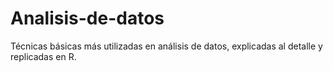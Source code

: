 # Analisis-de-datos
Técnicas básicas más utilizadas en análisis de datos, explicadas al detalle y replicadas en R.
